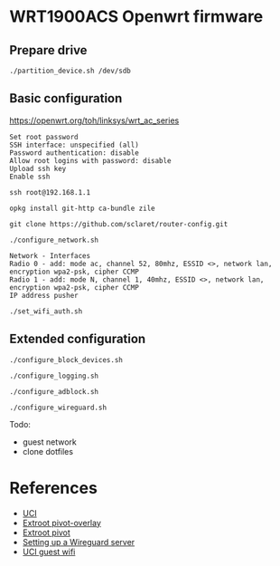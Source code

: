 # WRT1900ACS Openwrt firmware

## Prepare drive

```
./partition_device.sh /dev/sdb
```


## Basic configuration

https://openwrt.org/toh/linksys/wrt_ac_series

```
Set root password
SSH interface: unspecified (all)
Password authentication: disable
Allow root logins with password: disable
Upload ssh key
Enable ssh

ssh root@192.168.1.1

opkg install git-http ca-bundle zile

git clone https://github.com/sclaret/router-config.git

./configure_network.sh

Network - Interfaces
Radio 0 - add: mode ac, channel 52, 80mhz, ESSID <>, network lan, encryption wpa2-psk, cipher CCMP
Radio 1 - add: mode N, channel 1, 40mhz, ESSID <>, network lan, encryption wpa2-psk, cipher CCMP
IP address pusher

./set_wifi_auth.sh
```

## Extended configuration

```
./configure_block_devices.sh

./configure_logging.sh

./configure_adblock.sh

./configure_wireguard.sh
```

Todo:
- guest network
- clone dotfiles


# References

- [UCI](https://openwrt.org/docs/guide-user/base-system/uci)
- [Extroot pivot-overlay](https://openwrt.org/docs/guide-user/additional-software/extroot_configuration)
- [Extroot pivot](https://samhobbs.co.uk/2013/11/more-space-for-packages-with-extroot-on-your-openwrt-router)
- [Setting up a Wireguard server](https://casept.github.io/post/wireguard-server-on-openwrt-router/)
- [UCI guest wifi](https://gist.github.com/tongpu/c54d1f45a8874d28b5d4)